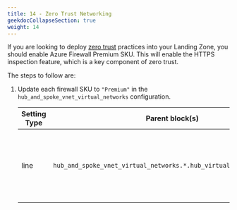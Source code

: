 ```yaml
---
title: 14 - Zero Trust Networking
geekdocCollapseSection: true
weight: 14
---
```


If you are looking to deploy [zero trust](https://learn.microsoft.com/azure/cloud-adoption-framework/ready/landing-zone/design-area/security-zero-trust) practices into your Landing Zone, you should enable Azure Firewall Premium SKU.
This will enable the HTTPS inspection feature, which is a key component of zero trust.

The steps to follow are:

1. Update each firewall SKU to `"Premium"` in the `hub_and_spoke_vnet_virtual_networks` configuration.

    | Setting Type | Parent block(s) | Key | Action | Count | Notes |
    | - | - | - | - | - | - |
    | line | `hub_and_spoke_vnet_virtual_networks.*.hub_virtual_network.firewall` | `sku_tier` | Change value to `"Premium"` | 1+ | In multi-region deployments, change all regions [primary, secondary] value as well |
